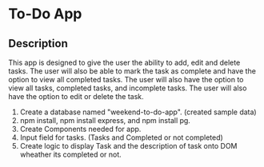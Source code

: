 # To-Do App

## Description

This app is designed to give the user the ability to add, edit
and delete tasks. The user will also be able to mark the task as
complete and have the option to view all completed tasks. The
user will also have the option to view all tasks, completed
tasks, and incomplete tasks. The user will also have the option
to edit or delete the task.

1. Create a database named "weekend-to-do-app". (created sample data)
2. npm install, npm install express, and npm install pg.
3. Create Components needed for app.
4. Input field for tasks. (Tasks and Completed or not completed)
5. Create logic to display Task and the description of task onto DOM wheather its completed or not.


